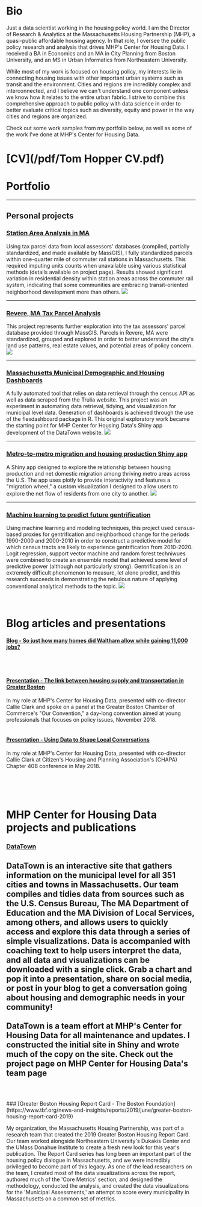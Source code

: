 # Bio
Just a data scientist working in the housing policy world. I am the Director of Research & Analytics at the Massachusetts Housing Partnership (MHP), a quasi-public affordable housing agency. In that role, I oversee the public policy research and analysis that drives MHP's Center for Housing Data. I received a BA in Economics and an MA in City Planning from Boston University, and an MS in Urban Informatics from Northeastern University.

While most of my work is focused on housing policy, my interests lie in connecting housing issues with other important urban systems such as transit and the environment. Cities and regions are incredibly complex and interconnected, and I believe we can't understand one component unless we know how it relates to the entire urban fabric. I strive to combine this comprehensive approach to public policy with data science in order to better evaluate critical topics such as diversity, equity and power in the way cities and regions are organized. 

Check out some work samples from my portfolio below, as well as some of the work I've done at MHP's Center for Housing Data.

# [CV](/pdf/Tom Hopper CV.pdf)

# Portfolio
---
## Personal projects 

### [Station Area Analysis in MA](https://github.com/DataHopper/TOD-parcels)
Using tax parcel data from local assessors' databases (compiled, partially standardized, and made available by MassGIS), I fully standardized parcels within one-quarter mile of commuter rail stations in Massachusetts. This required imputing units counts when unavailable using various statistical methods (details available on project page). Results showed significant variation in residential density within station areas across the commuter rail system, indicating that some communities are embracing transit-oriented neighborhood development more than others. 
<img src="images/EastWeymouthLayout.jpg"/>

---
### [Revere, MA Tax Parcel Analysis](https://github.com/DataHopper/revere-parcels)
This project represents further exploration into the tax assessors' parcel database provided through MassGIS. Parcels in Revere, MA were standardized, grouped and explored in order to better understand the city's land use patterns, real estate values, and potential areas of policy concern. 
<img src="images/tm1.png"/>

---
### [Massachusetts Municipal Demographic and Housing Dashboards](https://github.com/DataHopper/community-profiles)
A fully automated tool that relies on data retrieval through the census API as well as data scraped from the Trulia website. This project was an experiment in automating data retrieval, tidying, and visualization for municipal level data. Generation of dashboards is achieved through the use of the flexdashboard package in R. This original exploratory work became the starting point for MHP Center for Housing Data's Shiny app development of the DataTown website.
<img src="images/Lexington.GIF"/>

---

### [Metro-to-metro migration and housing production Shiny app](https://datahopper.shinyapps.io/migrationapp_-_competitors/)
A Shiny app designed to explore the relationship between housing production and net domestic migration among thriving metro areas across the U.S. The app uses plotly to provide interactivity and features a "migration wheel," a custom visualization I designed to allow users to explore the net flow of residents from one city to another.
<img src="images/migrationwheel.jpg"/>

---

### [Machine learning to predict future gentrification](https://github.com/DataHopper/predicting-gentrification)
Using machine learning and modeling techniques, this project used census-based proxies for gentrification and neighborhood change for the periods 1990-2000 and 2000-2010 in order to construct a predictive model for which census tracts are likely to experience gentrification from 2010-2020. Logit regression, support vector machine and random forest techniwues were combined to create an ensemble model that achieved some level of predictive power (although not particularly strong). Gentrification is an extremely difficult phenomenon to measure, let alone predict, and this research succeeds in demonstrating the nebulous nature of applying conventional analytical methods to the topic.
<img src="images/PCA_snap.PNG"/>
<br><br><br>

# Blog articles and presentations
#### [Blog - So just how many homes did Waltham allow while gaining 11,000 jobs?](https://www.mhp.net/news/2018/mhp-data-special-so-just-how-many-homes-did-waltham-built-while-adding-11-000-jobs)
<br><br>
#### [Presentation - The link between housing supply and transportation in Greater Boston](https://www.mhp.net/writable/resources/documents/City_Awake_Housing_transpo.pdf)
In my role at MHP's Center for Housing Data, presented with co-director Callie Clark and spoke on a panel at the Greater Boston Chamber of Commerce's "Our Convention," a day-long convention aimed at young professionals that focuses on policy issues, November 2018.
<br><br>
#### [Presentation - Using Data to Shape Local Conversations](https://www.mhp.net/writable/resources/documents/CHD-40B-presentation_5-4-18_final.pdf)
In my role at MHP's Center for Housing Data, presented with co-director Callie Clark at Citizen's Housing and Planning Association's (CHAPA) Chapter 40B conference in May 2018.

<br><br><br>
# MHP Center for Housing Data projects and publications

### [DataTown](http://www.mhp.net/datatown/)

DataTown is an interactive site that gathers information on the municipal level for all 351 cities and towns in Massachusetts. Our team compiles and tidies data from sources such as the U.S. Census Bureau, The MA Department of Education and the MA Division of Local Services, among others, and allows users to quickly access and explore this data through a series of simple visualizations. Data is accompanied with coaching text to help users interpret the data, and all data and visualizations can be downloaded with a single click. Grab a chart and pop it into a presentation, share on social media, or post in your blog to get a conversation going about housing and demographic needs in your community!
<br><br>
DataTown is a team effort at MHP's Center for Housing Data for all maintenance and updates. I constructed the initial site in Shiny and wrote much of the copy on the site. Check out the project page on MHP Center for Housing Data's team page
<br><br>
------
<br>
### [Greater Boston Housing Report Card - The Boston Foundation](https://www.tbf.org/news-and-insights/reports/2019/june/greater-boston-housing-report-card-2019)

My organization, the Massachusetts Housing Partnership, was part of a research team that created the 2019 Greater Boston Housing Report Card. Our team worked alongside Northeastern University's Dukakis Center and the UMass Donahue Institute to create a fresh new look for this year's publication. The Report Card series has long been an important part of the housing policy dialogue in Massachusetts, and we were incredibly privileged to become part of this legacy. As one of the lead researchers on the team, I created most of the data visualizations across the report, authored much of the 'Core Metrics' section, and designed the methodology, conducted the analysis, and created the data visualizations for the 'Municipal Assessments,' an attempt to score every municipality in Massachusetts on a common set of metrics.
<br><br>

